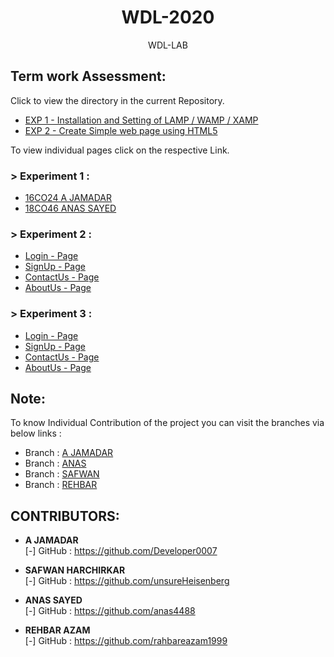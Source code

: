 <h1 align="center">WDL-2020</h1>
<p align="center">WDL-LAB</p>

## Term work Assessment:

Click to view the directory in the current Repository.
- <a href="https://github.com/Developer0007/WDL-LAB/tree/master/EXP-1">EXP 1 - Installation and Setting of LAMP / WAMP / XAMP</a>
- <a href="https://github.com/Developer0007/WDL-LAB/tree/master/EXP-2">EXP 2 - Create Simple web page using HTML5</a>

To view individual pages click on the respective Link.

### > Experiment 1 :

- <a href="https://developer0007.github.io/WDL-LAB/EXP-1/A%20JAMADAR_%20EXP-1.pdf">16CO24 A JAMADAR</a>
- <a href="https://github.com/Developer0007/WDL-LAB/blob/master/EXP-1/WDL_EXP_01.pdf">18CO46 ANAS SAYED</a>

### > Experiment 2 :

- <a href="https://developer0007.github.io/WDL-LAB/EXP-2/login.html">Login - Page</a>
- <a href="https://developer0007.github.io/WDL-LAB/EXP-2/signup.html">SignUp - Page</a>
- <a href="https://developer0007.github.io/WDL-LAB/EXP-2/contact.html">ContactUs - Page</a>
- <a href="https://developer0007.github.io/WDL-LAB/EXP-2/about.html">AboutUs - Page</a>

### > Experiment 3 :

- <a href="https://developer0007.github.io/WDL-LAB/EXP-3/login.html">Login - Page</a>
- <a href="https://developer0007.github.io/WDL-LAB/EXP-3/signup.html">SignUp - Page</a>
- <a href="https://developer0007.github.io/WDL-LAB/EXP-3/contact.html">ContactUs - Page</a>
- <a href="https://developer0007.github.io/WDL-LAB/EXP-3/about.html">AboutUs - Page</a>



## Note:

To know Individual Contribution of the project you can visit the branches via below links :
- Branch : <a href="https://github.com/Developer0007/WDL-LAB/tree/a-jamadar">A JAMADAR</a>
- Branch : <a href="https://github.com/Developer0007/WDL-LAB/tree/anas">ANAS</a>
- Branch : <a href="https://github.com/Developer0007/WDL-LAB/tree/safwan">SAFWAN</a>
- Branch : <a href="https://github.com/Developer0007/WDL-LAB/tree/rehbar">REHBAR</a>


## CONTRIBUTORS:

- **A JAMADAR**<br>
[-] GitHub : https://github.com/Developer0007

- **SAFWAN HARCHIRKAR**<br>
[-] GitHub : https://github.com/unsureHeisenberg

- **ANAS SAYED**<br>
[-] GitHub : https://github.com/anas4488

- **REHBAR AZAM**<br>
[-] GitHub : https://github.com/rahbareazam1999
